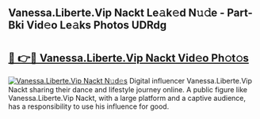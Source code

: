 ## Vanessa.Liberte.Vip Nackt Le𝚊k𝚎d N𝚞𝚍e - Part-Bki Vid𝚎o Le𝚊ks Photos UDRdg

# <h2><a href="http://fb25v8.evod.top/?m=Vanessa.Liberte.Vip+Nackt">🔗 👉🔴 Vanessa.Liberte.Vip Nackt Vid𝚎o Ph𝚘t𝚘s</a></h2>

[![Vanessa.Liberte.Vip Nackt N𝚞d𝚎s](https://i.imgur.com/8V9OHl7.gif)](http://fb25v8.evod.top/?m=Vanessa.Liberte.Vip+Nackt)
Digital influencer Vanessa.Liberte.Vip Nackt sharing their dance and lifestyle journey online. A public figure like Vanessa.Liberte.Vip Nackt, with a large platform and a captive audience, has a responsibility to use his influence for good. 
